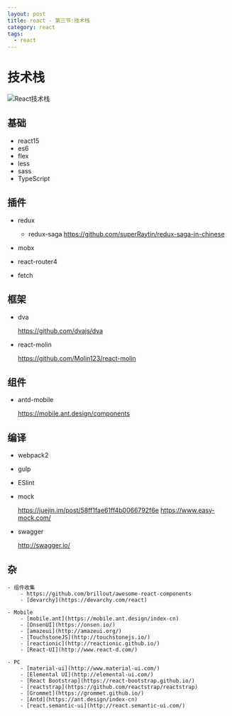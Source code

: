 ```yaml
---
layout: post
title: react - 第三节:技术栈
category: react
tags:
  - react
---
```


# 技术栈

![React技术栈](http://oflimcy5e.bkt.clouddn.com/react-tree.png)

## 基础

- react15
- es6
- flex
- less
- sass
- TypeScript

## 插件

- redux

    - redux-saga
    https://github.com/superRaytin/redux-saga-in-chinese

- mobx
- react-router4
- fetch

## 框架

- dva

    https://github.com/dvajs/dva

- react-molin

    https://github.com/Molin123/react-molin

## 组件

- antd-mobile

    https://mobile.ant.design/components

## 编译

- webpack2
- gulp
- ESlint
- mock

    https://juejin.im/post/58ff1fae61ff4b0066792f6e
    https://www.easy-mock.com/

- swagger

    http://swagger.io/

## 杂

    - 组件收集
        - https://github.com/brillout/awesome-react-components
        - [devarchy](https://devarchy.com/react)

    - Mobile
        - [mobile.ant](https://mobile.ant.design/index-cn)
        - [OnsenUI](https://onsen.io/)
        - [amazeui](http://amazeui.org/)
        - [TouchstoneJS](http://touchstonejs.io/)
        - [reactionic](http://reactionic.github.io/)
        - [React-UI](http://www.react-d.com/)

    - PC
        - [material-ui](http://www.material-ui.com/)
        - [Elemental UI](http://elemental-ui.com/)
        - [React Bootstrap](https://react-bootstrap.github.io/)
        - [reactstrap](https://github.com/reactstrap/reactstrap)
        - [Grommet](https://grommet.github.io/)
        - [Antd](https://ant.design/index-cn)
        - [react.semantic-ui](http://react.semantic-ui.com/)

